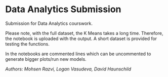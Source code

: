 # Data Analytics Submission


 
Submission for Data Analytics courswork.

Please note, with the full dataset, the K Means takes a long time. Therefore, the notebook is uploaded with the output. 
A short dataset is provided for testing the functions. 

In the notebooks are commented lines which can be uncommented to generate bigger plots/run new models.

_Authors: Mohsen Razvi, Logan Vasudeva, David Haunschild_
